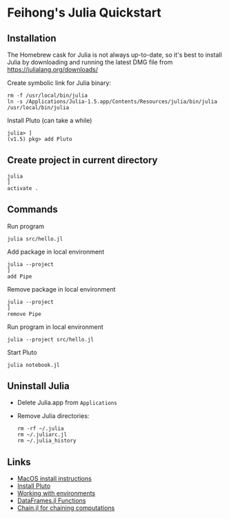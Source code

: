 # Feihong's Julia Quickstart

## Installation

The Homebrew cask for Julia is not always up-to-date, so it's best to install Julia by downloading and running the latest DMG file from https://julialang.org/downloads/

Create symbolic link for Julia binary:

    rm -f /usr/local/bin/julia
    ln -s /Applications/Julia-1.5.app/Contents/Resources/julia/bin/julia /usr/local/bin/julia

Install Pluto (can take a while)

    julia> ]
    (v1.5) pkg> add Pluto

## Create project in current directory

```
julia
]
activate .
```

## Commands

Run program

    julia src/hello.jl

Add package in local environment

    julia --project
    ]
    add Pipe

Remove package in local environment

    julia --project
    ]
    remove Pipe

Run program in local environment

    julia --project src/hello.jl

Start Pluto

    julia notebook.jl

## Uninstall Julia

- Delete Julia.app from `Applications`
- Remove Julia directories:

  ```
  rm -rf ~/.julia
  rm ~/.juliarc.jl
  rm ~/.julia_history
  ```

## Links

- [MacOS install instructions](https://julialang.org/downloads/platform/#macos)
- [Install Pluto](https://github.com/fonsp/Pluto.jl#installation)
- [Working with environments](https://julialang.github.io/Pkg.jl/v1/environments/)
- [DataFrames.jl Functions](https://dataframes.juliadata.org/stable/lib/functions/)
- [Chain.jl for chaining computations](https://github.com/jkrumbiegel/Chain.jl)
